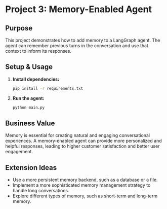 # Project 3: Memory-Enabled Agent

## Purpose
This project demonstrates how to add memory to a LangGraph agent. The agent can remember previous turns in the conversation and use that context to inform its responses.

## Setup & Usage
1.  **Install dependencies:**
    ```bash
    pip install -r requirements.txt
    ```
2.  **Run the agent:**
    ```bash
    python main.py
    ```

## Business Value
Memory is essential for creating natural and engaging conversational experiences. A memory-enabled agent can provide more personalized and helpful responses, leading to higher customer satisfaction and better user engagement.

## Extension Ideas
*   Use a more persistent memory backend, such as a database or a file.
*   Implement a more sophisticated memory management strategy to handle long conversations.
*   Explore different types of memory, such as short-term and long-term memory.
